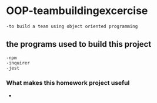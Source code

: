 # OOP-teambuildingexcercise
    -to build a team using object oriented programming 
    
## the programs used to build this project
    -npm
    -inquirer
    -jest

### What makes this homework project useful
 -